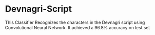 # Devnagri-Script
This Classifier Recognizes the characters in the Devnagri script using Convolutional Neural Network.  It achieved a 96.8% accuracy on test set
